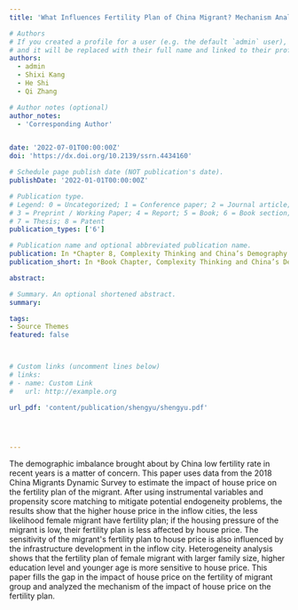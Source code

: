 ```yaml
---
title: 'What Influences Fertility Plan of China Migrant? Mechanism Analysis Based on House Price Perspective'

# Authors
# If you created a profile for a user (e.g. the default `admin` user), write the username (folder name) here
# and it will be replaced with their full name and linked to their profile.
authors:
  - admin
  - Shixi Kang
  - He Shi
  - Qi Zhang

# Author notes (optional)
author_notes:
  - 'Corresponding Author'


date: '2022-07-01T00:00:00Z'
doi: 'https://dx.doi.org/10.2139/ssrn.4434160'

# Schedule page publish date (NOT publication's date).
publishDate: '2022-01-01T00:00:00Z'

# Publication type.
# Legend: 0 = Uncategorized; 1 = Conference paper; 2 = Journal article;
# 3 = Preprint / Working Paper; 4 = Report; 5 = Book; 6 = Book section;
# 7 = Thesis; 8 = Patent
publication_types: ['6']

# Publication name and optional abbreviated publication name.
publication: In *Chapter 8, Complexity Thinking and China’s Demography Within and Beyond Mainland China: A Geopolitical Overview. Springer Nature*
publication_short: In *Book Chapter, Complexity Thinking and China’s Demography Within and Beyond Mainland China*

abstract: 

# Summary. An optional shortened abstract.
summary: 

tags:
- Source Themes
featured: false



# Custom links (uncomment lines below)
# links:
# - name: Custom Link
#   url: http://example.org

url_pdf: 'content/publication/shengyu/shengyu.pdf'




---
```


The demographic imbalance brought about by China low fertility rate in recent years is a matter of concern. This paper uses data from the 2018 China Migrants Dynamic Survey to estimate the impact of house price on the fertility plan of the migrant. After using instrumental variables and propensity score matching to mitigate potential endogeneity problems, the results show that the higher house price in the inflow cities, the less likelihood female migrant have fertility plan; if the housing pressure of the migrant is low, their fertility plan is less affected by house price. The sensitivity of the migrant's fertility plan to house price is also influenced by the infrastructure development in the inflow city. Heterogeneity analysis shows that the fertility plan of female migrant with larger family size, higher education level and younger age is more sensitive to house price. This paper fills the gap in the impact of house price on the fertility of migrant group and analyzed the mechanism of the impact of house price on the fertility plan.
